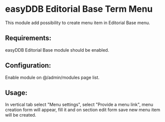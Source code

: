 easyDDB Editorial Base Term Menu
==========

This module add possibility to create menu item in Editorial Base menu.

## Requirements:
easyDDB Editorial Base module should be enabled.

## Configuration:
Enable module on @/admin/modules page list.

## Usage:
In vertical tab select "Menu settings",
select "Provide a menu link", menu creation form will appear,
fill it and on section edit form save new menu item will be created.
